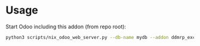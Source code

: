 # Usage

Start Odoo including this addon (from repo root):

```bash
python3 scripts/nix_odoo_web_server.py --db-name mydb --addon ddmrp_exclude_moves_adu_calc
```
